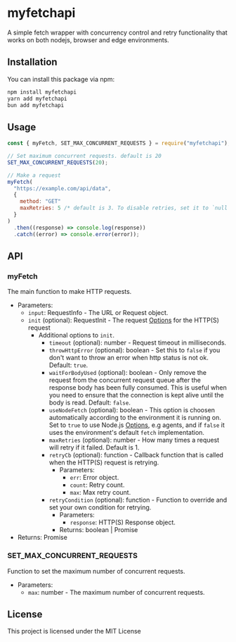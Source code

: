# myfetchapi

A simple fetch wrapper with concurrency control and retry functionality that works on both nodejs, browser and edge environments.

## Installation

You can install this package via npm:

```bash
npm install myfetchapi
yarn add myfetchapi
bun add myfetchapi
```

## Usage

```javascript
const { myFetch, SET_MAX_CONCURRENT_REQUESTS } = require("myfetchapi");

// Set maximum concurrent requests. default is 20
SET_MAX_CONCURRENT_REQUESTS(20);

// Make a request
myFetch(
  "https://example.com/api/data",
  {
    method: "GET"
    maxRetries: 5 /* default is 3. To disable retries, set it to `null` or `0` */,
  }
)
  .then((response) => console.log(response))
  .catch((error) => console.error(error));
```

## API

### myFetch

The main function to make HTTP requests.

- Parameters:
  - `input`: RequestInfo - The URL or Request object.
  - `init` (optional): RequestInit - The request [Options](https://www.npmjs.com/package/node-fetch#fetch-options) for the HTTP(S) request
    - Additional options to `init`.
      - `timeout` (optional): number - Request timeout in milliseconds.
      - `throwHttpError` (optional): boolean - Set this to `false` if you don't want to throw an error when http status is not ok. Default: `true`.
      - `waitForBodyUsed` (optional): boolean - Only remove the request from the concurrent request queue after the response body has been fully consumed. This is useful when you need to ensure that the connection is kept alive until the body is read. Default: `false`.
      - `useNodeFetch` (optional): boolean - This option is choosen automatically according to the environment it is running on. Set to `true` to use Node.js [Options](https://www.npmjs.com/package/node-fetch#fetch-options), e.g agents, and if `false` it uses the environment's default `fetch` implementation.
      - `maxRetries` (optional): number - How many times a request will retry if it failed. Default is 1.
      - `retryCb` (optional): function - Callback function that is called when the HTTP(S) request is retrying.
        - Parameters:
          - `err`: Error object.
          - `count`: Retry count.
          - `max`: Max retry count.
      - `retryCondition` (optional): function - Function to override and set your own condition for retrying.
        - Parameters:
          - `response`: HTTP(S) Response object.
        - Returns: boolean | Promise<boolean>
- Returns: Promise<Response>

### SET_MAX_CONCURRENT_REQUESTS

Function to set the maximum number of concurrent requests.

- Parameters:
  - `max`: number - The maximum number of concurrent requests.

## License

This project is licensed under the MIT License
